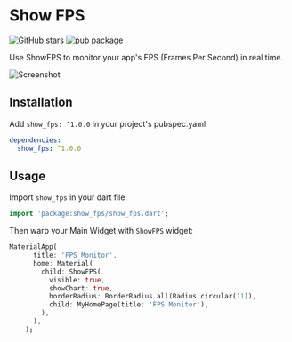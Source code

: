 # Show FPS

[![GitHub stars](https://img.shields.io/github/stars/mantreshkhurana/show_fps.svg?style=social)](https://github.com/mantreshkhurana/show_fps)
[![pub package](https://img.shields.io/pub/v/show_fps.svg)](https://pub.dartlang.org/packages/show_fps)

Use ShowFPS to monitor your app's FPS (Frames Per Second) in real time.

![Screenshot](https://raw.githubusercontent.com/mantreshkhurana/show_fps/stable/screenshots/screenshot-1.png)

## Installation

Add `show_fps: ^1.0.0` in your project's pubspec.yaml:

```yaml
dependencies:
  show_fps: ^1.0.0
```

## Usage

Import `show_fps` in your dart file:

```dart
import 'package:show_fps/show_fps.dart';
```

Then warp your Main Widget with `ShowFPS` widget:

```dart
MaterialApp(
      title: 'FPS Monitor',
      home: Material(
        child: ShowFPS(
          visible: true,
          showChart: true,
          borderRadius: BorderRadius.all(Radius.circular(11)),
          child: MyHomePage(title: 'FPS Monitor'),
        ),
      ),
    );
```
